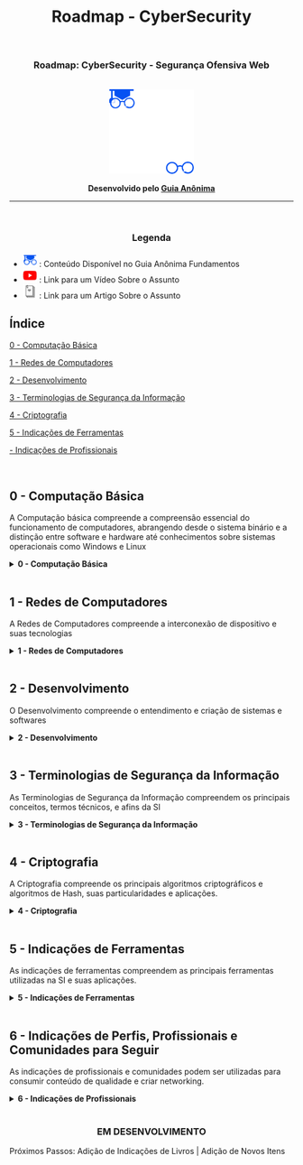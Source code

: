 <h1 align="Center">Roadmap - CyberSecurity</h1>
<br>
<h3 align="Center">Roadmap: CyberSecurity - Segurança Ofensiva Web</h3>
<br>
<div align="Center"><img src="./assets/roadmapIcon.png" width="150" height="150"/></div>

<b><p align="Center">Desenvolvido pelo [Guia Anônima](https://guiaanonima.com/)</p></b>

<hr><br>


<h3 align="Center">Legenda</h3>

* <a href="https://fundamentos.guiaanonima.com" target="_blank"> <img src="./assets/icon-fundamentos.png" width="25" height="25" /></a> : Conteúdo Disponível no Guia Anônima Fundamentos
* <a href="https://youtube.guiaanonima.com" target="_blank"> <img src="./assets/icon-youtube.png" width="25" height="25" /></a> : Link para um Vídeo Sobre o Assunto
* <a href="https://blog.guiaanonima.com" target="_blank"> <img src="./assets/icon-blog.png" width="25" height="25" /></a> : Link para um Artigo Sobre o Assunto

<h2>Índice</h2>


[0 - Computação Básica](#0CB) 

[1 - Redes de Computadores](#1RC)

[2 - Desenvolvimento](#2DV)

[3 - Terminologias de Segurança da Informação](#3TSI)

[4 - Criptografia](#4CRIPTO)

[5 - Indicações de Ferramentas](#5IF)

[ - Indicações de Profissionais](#6IF)



<br>

<h2 name="0CB">0 - Computação Básica</h2>

<p>A Computação básica compreende a compreensão essencial do funcionamento de computadores, abrangendo desde o sistema binário e a distinção entre software e hardware até conhecimentos sobre sistemas operacionais como Windows e Linux</p>


<details>
<summary><b>0 - Computação Básica</b></summary>

* Como o Computador Funciona? <a href="https://fundamentos.guiaanonima.com" target="_blank"> <img src="./assets/icon-fundamentos.png" width="15" height="15" /></a>
* O que é Binário? <a href="https://fundamentos.guiaanonima.com" target="_blank"> <img src="./assets/icon-fundamentos.png" width="15" height="15" /></a>
* Software VS Hardware <a href="https://fundamentos.guiaanonima.com" target="_blank"> <img src="./assets/icon-fundamentos.png" width="15" height="15" /></a>
  * Como Funciona um Sistema Operacional? <a href="https://fundamentos.guiaanonima.com" target="_blank"> <img src="./assets/icon-fundamentos.png" width="15" height="15" /></a>
  * Windows VS Linux <a href="https://fundamentos.guiaanonima.com" target="_blank"> <img src="./assets/icon-fundamentos.png" width="15" height="15" /></a>
    * Comandos e Funcionalidades Básicas de Cada Sistema <a href="https://fundamentos.guiaanonima.com" target="blank"> <img src="./assets/icon-fundamentos.png" width="15" height="15" /></a><a href="https://youtu.be/xlTW05ED8YM?si=BW0OFh-b9nQ3xB9T" target="_blank"> <img src="./assets/icon-youtube.png" width="15" height="15" /></a>
  * x32 VS x64 VS ARM <a href="https://fundamentos.guiaanonima.com" target="_blank"> <img src="./assets/icon-fundamentos.png" width="15" height="15" /></a>

</details>

<br>

<h2 name="1RC">1 - Redes de Computadores</h2>
<p>A Redes de Computadores compreende a interconexão de dispositivo e suas tecnologias</p>

<details>
<summary><b>1 - Redes de Computadores</b></summary>

  * Como a Internet Funciona? <a href="https://fundamentos.guiaanonima.com" target="_blank"> <img src="./assets/icon-fundamentos.png" width="15" height="15" /></a>
  * IP VS MAC <a href="https://fundamentos.guiaanonima.com" target="blank"> <img src="./assets/icon-fundamentos.png" width="15" height="15" /></a><a href="https://youtu.be/rOckjDLTuMc" target="blank"> <img src="./assets/icon-youtube.png" width="15" height="15" /></a>
  * Rede Interna VS Rede Externa <a href="https://fundamentos.guiaanonima.com" target="_blank"> <img src="./assets/icon-fundamentos.png" width="15" height="15" /></a>
  * Modelo OSI <a href="https://fundamentos.guiaanonima.com" target="_blank"> <img src="./assets/icon-fundamentos.png" width="15" height="15" /></a><a href="https://youtu.be/FU58q40l_j8?si=1Vv8tveHIsLLHCKZ" target="_blank"> <img src="./assets/icon-youtube.png" width="15" height="15" /></a>
  * Principais Equipamentos de Redes <a href="https://fundamentos.guiaanonima.com" target="_blank"> <img src="../assets/icon-fundamentos.png" width="15" height="15" /></a>
    * AccessPoint Wi-Fi <a href="https://fundamentos.guiaanonima.com" target="_blank"> <img src="./assets/icon-fundamentos.png" width="15" height="15" /></a>
      * Como Funciona o Wi-Fi? <a href="https://fundamentos.guiaanonima.com" target="_blank"> <img src="./assets/icon-fundamentos.png" width="15" height="15" /></a>
      * Wi-Fi: 2.4GHz VS 5GHz VS 6GHz <a href="https://fundamentos.guiaanonima.com" target="_blank"> <img src="./assets/icon-fundamentos.png" width="15" height="15" /></a>
      * Canal, Largura de Canal e Modo ABGN <a href="https://fundamentos.guiaanonima.com" target="_blank"> <img src="./assets/icon-fundamentos.png" width="15" height="15" /></a>
    * Roteador <a href="https://fundamentos.guiaanonima.com" target="_blank"> <img src="./assets/icon-fundamentos.png" width="15" height="15" /></a>
      * Zona DMZ <a href="https://fundamentos.guiaanonima.com" target="_blank"> <img src="./assets/icon-fundamentos.png" width="15" height="15" /></a>
    * Switch <a href="https://fundamentos.guiaanonima.com" target="_blank"> <img src="./assets/icon-fundamentos.png" width="15" height="15" /></a>
    * OLT e ONU <a href="https://fundamentos.guiaanonima.com" target="_blank"> <img src="./assets/icon-fundamentos.png" width="15" height="15" /></a>
  * Sub-Rede e Máscaras de IP <a href="https://fundamentos.guiaanonima.com" target="_blank"> <img src="./assets/icon-fundamentos.png" width="15" height="15" /></a>
  * Cabo, Wi-Fi, Radiofrequência e Bluetooth <a href="https://fundamentos.guiaanonima.com" target="_blank"> <img src="./assets/icon-fundamentos.png" width="15" height="15" /></a><a href="https://youtu.be/BKy1EaOAPqw" target="_blank"> <img src="./assets/icon-youtube.png" width="15" height="15" /></a>
  * Tecnologias Básicas de Redes <a href="https://fundamentos.guiaanonima.com" target="_blank"> <img src="./assets/icon-fundamentos.png" width="15" height="15" /></a>
    * Firewall <a href="https://fundamentos.guiaanonima.com" target="_blank"> <img src="./assets/icon-fundamentos.png" width="15" height="15" /></a>
      * WAF, IDS, IPS <a href="https://fundamentos.guiaanonima.com" target="_blank"> <img src="./assets/icon-fundamentos.png" width="15" height="15" /></a><a href="https://youtu.be/F-IJ88rHLH4" target="_blank"> <img src="./assets/icon-youtube.png" width="15" height="15" /></a>
    * Proxy <a href="https://fundamentos.guiaanonima.com" target="_blank"> <img src="./assets/icon-fundamentos.png" width="15" height="15" /></a>
    * VPN VS VPS <a href="https://fundamentos.guiaanonima.com" target="_blank"> <img src="./assets/icon-fundamentos.png" width="15" height="15" /></a>
    * CGNAT <a href="https://fundamentos.guiaanonima.com" target="_blank"> <img src="./assets/icon-fundamentos.png" width="15" height="15" /></a>
    * VLAN <a href="https://fundamentos.guiaanonima.com" target="_blank"> <img src="./assets/icon-fundamentos.png" width="15" height="15" /></a>
  * Protocolos <a href="https://fundamentos.guiaanonima.com" target="_blank"> <img src="./assets/icon-fundamentos.png" width="15" height="15" /></a>
    * TCP e UDP <a href="https://fundamentos.guiaanonima.com" target="_blank"> <img src="./assets/icon-fundamentos.png" width="15" height="15" /></a><a href="https://youtu.be/J-Cb19qGZxw" target="_blank"> <img src="./assets/icon-youtube.png" width="15" height="15" /></a>
    * IPV4 e IPV6 <a href="https://fundamentos.guiaanonima.com" target="_blank"> <img src="./assets/icon-fundamentos.png" width="15" height="15" /></a>
    * IPSec <a href="https://fundamentos.guiaanonima.com" target="_blank"> <img src="./assets/icon-fundamentos.png" width="15" height="15" /></a>
    * ICMP <a href="https://fundamentos.guiaanonima.com" target="_blank"> <img src="./assets/icon-fundamentos.png" width="15" height="15" /></a>
    * DHCP <a href="https://fundamentos.guiaanonima.com" target="_blank"> <img src="./assets/icon-fundamentos.png" width="15" height="15" /></a>
    * DNS <a href="https://fundamentos.guiaanonima.com" target="_blank"> <img src="./assets/icon-fundamentos.png" width="15" height="15" /></a>
    * Telnet e SSH <a href="https://fundamentos.guiaanonima.com" target="_blank"> <img src="./assets/icon-fundamentos.png" width="15" height="15" /></a>
    * FTP <a href="https://fundamentos.guiaanonima.com" target="_blank"> <img src="./assets/icon-fundamentos.png" width="15" height="15" /></a>
    * SSL e TLS <a href="https://fundamentos.guiaanonima.com" target="_blank"> <img src="./assets/icon-fundamentos.png" width="15" height="15" /></a>
    * HTTP e HTTPS <a href="https://fundamentos.guiaanonima.com" target="_blank"> <img src="./assets/icon-fundamentos.png" width="15" height="15" /></a>
      * HTTP Status Code <a href="https://fundamentos.guiaanonima.com" target="_blank"> <img src="./assets/icon-fundamentos.png" width="15" height="15" /></a>
      * HTTP Headers <a href="https://fundamentos.guiaanonima.com" target="_blank"> <img src="./assets/icon-fundamentos.png" width="15" height="15" /></a>
    * NDP <a href="https://fundamentos.guiaanonima.com" target="_blank"> <img src="./assets/icon-fundamentos.png" width="15" height="15" /></a>
    * SMB <a href="https://fundamentos.guiaanonima.com" target="_blank"> <img src="./assets/icon-fundamentos.png" width="15" height="15" /></a>
    * ARP <a href="https://fundamentos.guiaanonima.com" target="_blank"> <img src="./assets/icon-fundamentos.png" width="15" height="15" /></a>
    * OSPF, RIP, IGP, EGP, BGP e NAT <a href="https://fundamentos.guiaanonima.com" target="_blank"> <img src="./assets/icon-fundamentos.png" width="15" height="15" /></a>
    * DSL e SOCKS <a href="https://fundamentos.guiaanonima.com" target="_blank"> <img src="./assets/icon-fundamentos.png" width="15" height="15" /></a>
    * RDP <a href="https://fundamentos.guiaanonima.com" target="_blank"> <img src="./assets/icon-fundamentos.png" width="15" height="15" /></a>
    * Kerberos <a href="https://fundamentos.guiaanonima.com" target="_blank"> <img src="./assets/icon-fundamentos.png" width="15" height="15" /></a>
    * SMTP, POP3 e IMAP <a href="https://fundamentos.guiaanonima.com" target="_blank"> <img src="./assets/icon-fundamentos.png" width="15" height="15" /></a>
    * SNMP <a href="https://fundamentos.guiaanonima.com" target="_blank"> <img src="./assets/icon-fundamentos.png" width="15" height="15" /></a><a href="https://youtu.be/4mYdmjlh-ks" target="_blank"> <img src="./assets/icon-youtube.png" width="15" height="15" /></a>

</details>

<br>

<h2 name="2DV">2 - Desenvolvimento</h2>
<p>O Desenvolvimento compreende o entendimento e criação de sistemas e softwares</p>

<details>
<summary><b>2 - Desenvolvimento</b></summary>

  * Lógica de Programação <a href="https://fundamentos.guiaanonima.com" target="_blank"> <img src="./assets/icon-fundamentos.png" width="15" height="15" /></a><a href="https://youtu.be/BHzaKTxNFgI" target="_blank"> <img src="./assets/icon-youtube.png" width="15" height="15" /></a>
  * Linguagens de Marcação: HTML e CSS
  * Servidores Web: Apache e NGINX <a href="https://fundamentos.guiaanonima.com" target="_blank"> <img src="./assets/icon-fundamentos.png" width="15" height="15" /></a>
  * O que são Bibliotecas e Frameworks?
  * O que São CMS? <a href="https://youtu.be/oznfjj67ZP0?si=gXMqD8vQNOo76Yw_" target="_blank"> <img src="./assets/icon-youtube.png" width="15" height="15" /></a>
  * Banco de Dados
    * Banco de Dados Relacional VS Não-Relacional <a href="https://youtu.be/BmqNPfaWhlw?si=ZimYVySxrQ5wXnK2" target="_blank"> <img src="./assets/icon-youtube.png" width="15" height="15" /></a>
    * SGBD
    * PostgreSQL, MySQL e MariaDB
  * Linguagens "Obrigatórias"
    * SQL
    * C
  * Linguagens "Opcionais"
    * Para Web: JavaScript, PHP e Ruby
    * Para Sistemas Operacionais / Low-Level: C, C++, C# e Assembly
    * Para Automações e Scripts: Python, GO e Pearl
    * Para Sofrer: Java

</details>

<br>

<h2 name="3TSI">3 - Terminologias de Segurança da Informação</h2>
<p>As Terminologias de Segurança da Informação compreendem os principais conceitos, termos técnicos, e afins da SI</p>

<details>
<summary><b>3 - Terminologias de Segurança da Informação</b></summary>

* O que é Segurança da Informação? <a href="https://fundamentos.guiaanonima.com" target="_blank"> <img src="./assets/icon-fundamentos.png" width="15" height="15" /></a>
  * Segurança da Informação VS Segurança Digital VS Segurança Cibernética
  * Conceitos Base <a href="https://fundamentos.guiaanonima.com" target="_blank"> <img src="./assets/icon-fundamentos.png" width="15" height="15" /></a>
    * Confidencialidade, Integridade e Disponibilidade <a href="https://fundamentos.guiaanonima.com" target="_blank"> <img src="./assets/icon-fundamentos.png" width="15" height="15" /></a><a href="https://youtu.be/tc1vnk7t9kw?si=mDCeNbqpRGfKThDc" target="_blank"> <img src="./assets/icon-youtube.png" width="15" height="15" /></a>
      * Irretratabilidade
    * Diferença Entre: Vulnerabilidade, Ameaça e Risco <a href="https://fundamentos.guiaanonima.com" target="_blank"> <img src="./assets/icon-fundamentos.png" width="15" height="15" /></a>
    * Diferença Entre: Payload e Exploit <a href="https://fundamentos.guiaanonima.com" target="_blank"> <img src="./assets/icon-fundamentos.png" width="15" height="15" /></a>
  * Hacker VS Cracker <a href="https://fundamentos.guiaanonima.com" target="_blank"> <img src="./assets/icon-fundamentos.png" width="15" height="15" /></a><a href="https://youtu.be/tKUlilZmkUk?si=yOrQjlbmq5GdlAYN" target="_blank"> <img src="./assets/icon-youtube.png" width="15" height="15" /></a>
    * RedTeam VS BlueTeam <a href="https://fundamentos.guiaanonima.com" target="_blank"> <img src="./assets/icon-fundamentos.png" width="15" height="15" /></a><a href="https://youtu.be/-v2ExAbGT8E?si=Mgq36ka-03Ugcqgt" target="_blank"> <img src="./assets/icon-youtube.png" width="15" height="15" /></a><a href="https://blog.guiaanonima.com/estrategias-de-red-team-vs-blue-team-preparando-empresas-para-ataques-reais/" target="_blank"> <img src="./assets/icon-blog.png" width="15" height="15" /></a>
    * CyberSecurity Color Wheel <a href="https://fundamentos.guiaanonima.com" target="_blank"> <img src="./assets/icon-fundamentos.png" width="15" height="15" /></a><a href="https://youtu.be/6JqxfbFXn0g?si=W2XSEFCMGdqoYpP9" target="_blank"> <img src="./assets/icon-youtube.png" width="15" height="15" /></a>
  * O que é Zero Day <a href="https://fundamentos.guiaanonima.com" target="_blank"> <img src="./assets/icon-fundamentos.png" width="15" height="15" /></a>
  * OWASP TOP 10 <a href="https://fundamentos.guiaanonima.com" target="_blank"> <img src="./assets/icon-fundamentos.png" width="15" height="15" /></a><a href="https://youtu.be/8Ao-wCaBF6o?si=PinJCtPAzDkbf7Kv" target="_blank"> <img src="./assets/icon-youtube.png" width="15" height="15" /></a>
    * OWASp API TOP 10 <a href="https://youtu.be/fKDWqx4Qbyw?si=55SDaNVoy6ddPP0y" target="_blank"> <img src="./assets/icon-youtube.png" width="15" height="15" /></a>
    * OWASP Embedded Application Security <a href="https://youtu.be/jDfO5ixAbCE?si=IOKWGlxRY8o-dmVq" target="_blank"> <img src="./assets/icon-youtube.png" width="15" height="15" /></a>
  * Metodologias de Segurança Ofensiva <a href="https://fundamentos.guiaanonima.com" target="_blank"> <img src="./assets/icon-fundamentos.png" width="15" height="15" /></a><a href="https://youtu.be/iFV9sgCptcs?si=uI98gTzvK3hWoBz3" target="_blank"> <img src="./assets/icon-youtube.png" width="15" height="15" /></a>
    * PTES <a href="https://youtu.be/hV2wYIB9Frs" target="_blank"> <img src="./assets/icon-youtube.png" width="15" height="15" /></a>
    * OWASP WSTG <a href="https://youtu.be/JyXu0BccFhw" target="_blank"> <img src="./assets/icon-youtube.png" width="15" height="15" /></a>
    * OWASP MSTG <a href="https://youtu.be/WG_K2BLGpQs?si=OixchTHDELw5aJBk" target="_blank"> <img src="./assets/icon-youtube.png" width="15" height="15" /></a>
    * OWASP FSTM <a href="https://youtu.be/zfR5Gg6ju3g" target="_blank"> <img src="./assets/icon-youtube.png" width="15" height="15" /></a>
    * NIST SP 800-115 <a href="https://youtu.be/dX-7BQA9t_U" target="_blank"> <img src="./assets/icon-youtube.png" width="15" height="15" /></a>
    * OSSTMM <a href="https://youtu.be/mKyvE4M4Fxg" target="_blank"> <img src="./assets/icon-youtube.png" width="15" height="15" /></a>
  * O que é OSINT? <a href="https://youtu.be/z8u3lV9IItQ?si=AchsX8PkZ7KMiJyj" target="_blank"> <img src="./assets/icon-youtube.png" width="15" height="15" /></a>
  * Google Hacking <a href="https://www.youtube.com/playlist?list=PL41yJfzZogTTlH-NlKTEnu-jsH0EQjwxC" target="_blank"> <img src="./assets/icon-youtube.png" width="15" height="15" /></a>
  * LGPD e GDPR <a href="https://youtu.be/Yp2M-hm2lWM?si=oWRYtEDeWXkxapRH" target="_blank"> <img src="./assets/icon-youtube.png" width="15" height="15" /></a>
  * CVE e CWE <a href="https://fundamentos.guiaanonima.com" target="_blank"> <img src="./assets/icon-fundamentos.png" width="15" height="15" /></a>
  * CVSS <a href="https://fundamentos.guiaanonima.com" target="_blank"> <img src="./assets/icon-fundamentos.png" width="15" height="15" /></a><a href="[https://youtu.be/iFV9sgCptcs?si=uI98gTzvK3hWoBz3](https://youtu.be/1US3-7TiYtk)" target="_blank"> <img src="./assets/icon-youtube.png" width="15" height="15" /></a> <a href="https://blog.guiaanonima.com/como-as-vulnerabilidades-sao-classificadas/" target="_blank"> <img src="./assets/icon-blog.png" width="15" height="15" /></a>
  * Principais Vulnerabilidades
    * Missing Configuration <a href="https://fundamentos.guiaanonima.com" target="_blank"> <img src="./assets/icon-fundamentos.png" width="15" height="15" /></a><a href="https://youtu.be/XW5qVkk3Eio" target="_blank"> <img src="./assets/icon-youtube.png" width="15" height="15" /></a>
    * GIT Exposed <a href="https://fundamentos.guiaanonima.com" target="_blank"> <img src="./assets/icon-fundamentos.png" width="15" height="15" /></a><a href="https://youtu.be/Be7dV-yu8-8?si=KDRSXVmCpKPOumgR" target="_blank"> <img src="./assets/icon-youtube.png" width="15" height="15" /></a>
    * iDOR <a href="https://fundamentos.guiaanonima.com" target="_blank"> <img src="./assets/icon-fundamentos.png" width="15" height="15" /></a><a href="https://youtu.be/9hwjumRnjeM" target="_blank"> <img src="./assets/icon-youtube.png" width="15" height="15" /></a>
    * LFI e RFI <a href="https://fundamentos.guiaanonima.com" target="_blank"> <img src="./assets/icon-fundamentos.png" width="15" height="15" /></a><a href="https://youtu.be/4ElfhnPTDsE" target="_blank"> <img src="./assets/icon-youtube.png" width="15" height="15" /></a><a href="https://blog.guiaanonima.com/local-file-inclusion-lfi-no-plugin-simple-job-board-do-wordpress/" target="_blank"> <img src="./assets/icon-blog.png" width="15" height="15" /></a>
    * SQL Injection <a href="https://fundamentos.guiaanonima.com" target="_blank"> <img src="./assets/icon-fundamentos.png" width="15" height="15" /></a><a href="https://youtu.be/BZxqH3ORoqU" target="_blank"> <img src="./assets/icon-youtube.png" width="15" height="15" /></a><a href="https://blog.guiaanonima.com/fazendo-uma-web-shell-atraves-de-um-sql-injection/" target="_blank"> <img src="./assets/icon-blog.png" width="15" height="15" /></a>
    * HTML Injection <a href="https://fundamentos.guiaanonima.com" target="_blank"><a href="https://youtu.be/LQphDiymt8I" target="_blank"> <img src="./assets/icon-youtube.png" width="15" height="15" /></a>
    * Cross-Site Scripting (XSS) <a href="https://fundamentos.guiaanonima.com" target="_blank"> <img src="./assets/icon-fundamentos.png" width="15" height="15" /></a><a href="https://youtu.be/jUHeZrKLIw8" target="_blank"> <img src="./assets/icon-youtube.png" width="15" height="15" /></a><a href="https://blog.guiaanonima.com/ataques-de-xss-em-aplicacoes-php-explorando-o-_serverphp_self/" target="_blank"> <img src="./assets/icon-blog.png" width="15" height="15" /></a>
    * XXE <a href="https://fundamentos.guiaanonima.com" target="_blank"> <img src="./assets/icon-fundamentos.png" width="15" height="15" /></a><a href="https://youtu.be/P6iBSGntzfU" target="_blank"> <img src="./assets/icon-youtube.png" width="15" height="15" /></a>
    * CRLF Injection <a href="https://fundamentos.guiaanonima.com" target="_blank"> <img src="./assets/icon-fundamentos.png" width="15" height="15" /></a><a href="https://youtu.be/FhXY4vgeECc?si=M-nWoDsLSAMYFaN4" target="_blank"> <img src="./assets/icon-youtube.png" width="15" height="15" /></a>
    * SSTI <a href="https://fundamentos.guiaanonima.com" target="_blank"> <img src="./assets/icon-fundamentos.png" width="15" height="15" /></a><a href="https://youtu.be/sYrHhucWD6M" target="_blank"> <img src="./assets/icon-youtube.png" width="15" height="15" /></a>
    * Command Injection
    * RCE <a href="https://fundamentos.guiaanonima.com" target="_blank"> <img src="./assets/icon-fundamentos.png" width="15" height="15" /></a><a href="https://youtu.be/DS_xw7lyzRE" target="_blank"> <img src="./assets/icon-youtube.png" width="15" height="15" /></a> <a href="https://blog.guiaanonima.com/remote-code-execution-via-polyglot-web-shell-upload/" target="_blank"> <img src="./assets/icon-blog.png" width="15" height="15" /></a>
    * Open Redirect <a href="https://fundamentos.guiaanonima.com" target="_blank"> <img src="./assets/icon-fundamentos.png" width="15" height="15" /></a><a href="https://youtu.be/ENACXGWD8Qk" target="_blank"> <img src="./assets/icon-youtube.png" width="15" height="15" /></a>
    * Subdomain TakeOver <a href="https://fundamentos.guiaanonima.com" target="_blank"> <img src="./assets/icon-fundamentos.png" width="15" height="15" /></a><a href="https://youtu.be/Qfz3L5O0idM" target="_blank"> <img src="./assets/icon-youtube.png" width="15" height="15" /></a>
    * Account TakeOver <a href="https://fundamentos.guiaanonima.com" target="_blank"> <img src="./assets/icon-fundamentos.png" width="15" height="15" /></a><a href="https://youtu.be/51JafToGgiw" target="_blank"> <img src="./assets/icon-youtube.png" width="15" height="15" /></a>
    * CSRF <a href="https://fundamentos.guiaanonima.com" target="_blank"> <img src="./assets/icon-fundamentos.png" width="15" height="15" /></a><a href="https://youtu.be/nsznB_8zAqw" target="_blank"> <img src="./assets/icon-youtube.png" width="15" height="15" /></a>
    * SSRF <a href="https://fundamentos.guiaanonima.com" target="_blank"> <img src="./assets/icon-fundamentos.png" width="15" height="15" /></a><a href="https://youtu.be/jvoTqhDWasI" target="_blank"> <img src="./assets/icon-youtube.png" width="15" height="15" /></a>
    * Desserialização Insegura <a href="https://fundamentos.guiaanonima.com" target="_blank"> <img src="./assets/icon-fundamentos.png" width="15" height="15" /></a><a href="https://youtu.be/XzPdbl5i4BQ" target="_blank"> <img src="./assets/icon-youtube.png" width="15" height="15" /></a><a href="https://blog.guiaanonima.com/desserializacao-insegura-em-php/" target="_blank"> <img src="./assets/icon-blog.png" width="15" height="15" /></a>
    * HTTP Host-Header Attack / Host header Injection <a href="https://fundamentos.guiaanonima.com" target="_blank"> <img src="./assets/icon-fundamentos.png" width="15" height="15" /></a><a href="https://youtu.be/0U4xXjg_qB0" target="_blank"> <img src="./assets/icon-youtube.png" width="15" height="15" /></a><a href="https://blog.guiaanonima.com/host-header-injection/" target="_blank"> <img src="./assets/icon-blog.png" width="15" height="15" /></a>
    * Session Hijack <a href="https://youtu.be/L4T9YzQjZ8M?si=cqNwCnu2SiLGhuuF" target="_blank"> <img src="./assets/icon-youtube.png" width="15" height="15" /></a>
    * ClickJacking
    * BufferOverFlow <a href="https://youtu.be/MB3lscs5C7E" target="_blank"> <img src="./assets/icon-youtube.png" width="15" height="15" /></a>
    * HeapOverFlow
    * HTTP Request Smuggling <a href="https://youtu.be/0Lirr1QH8gg" target="_blank"> <img src="./assets/icon-youtube.png" width="15" height="15" /></a>
    * Race Conditions
    * Man-in-The-Middle
    * DoS e DDoS <a href="https://fundamentos.guiaanonima.com" target="_blank"> <img src="./assets/icon-fundamentos.png" width="15" height="15"/></a>

</details>

<br>

<h2 name="4CRIPTO">4 - Criptografia</h2>
<p>A Criptografia compreende os principais algoritmos criptográficos e algoritmos de Hash, suas particularidades e aplicações.</p>

<details>

<summary><b>4 - Criptografia</b></summary>

* A História da Criptografia <a href="https://blog.guiaanonima.com/decifrando-a-criptografia-uma-jornada-desde-suas-origens-ate-a-era-digital/" target="_blank"> <img src="./assets/icon-blog.png" width="15" height="15" /></a>
  * Criptografia Simétrica VS Assimétrica
    * AES VS DES <a href="https://youtu.be/WRX6sWGRAY0?si=b-Jn8O5fuFxKvrSe" target="_blank"> <img src="./assets/icon-youtube.png" width="15" height="15" /></a>
  * Chave Pública VS Chave privada
  * Criptografia de Fluxo VS Criptografia de Bloco
  * Função Hash
    * MD5, SHA-1 e SHA-256 <a href="https://youtu.be/OIZGE-ry6j4?si=9p5W4Is_ePi_Ag92" target="_blank"> <img src="./assets/icon-youtube.png" width="15" height="15" /></a>
  
</details>

<br>


<h2 name="5IF">5 - Indicações de Ferramentas</h2>
<p>As indicações de ferramentas compreendem as principais ferramentas utilizadas na SI e suas aplicações.</p>


<details>
<summary><b>5 - Indicações de Ferramentas</b></summary>

  * DNSDumpster, DNSScan e SecurityTrails <a href="https://fundamentos.guiaanonima.com" target="_blank"> <img src="./assets/icon-fundamentos.png" width="15" height="15" /></a>
  * NMap <a href="https://fundamentos.guiaanonima.com" target="_blank"> <img src="./assets/icon-fundamentos.png" width="15" height="15" /></a><a href="https://youtu.be/uXbsnm6WLWc?si=qVldZBaskVE_NLUZ" target="_blank"> <img src="./assets/icon-youtube.png" width="15" height="15" /></a>
  * Findomain, SubFinder, SubList3r e CTFR <a href="https://fundamentos.guiaanonima.com" target="_blank"> <img src="./assets/icon-fundamentos.png" width="15" height="15" /></a><a href="https://youtu.be/dRkJR1Htjxg?si=g5GgCIDMYvz8FMuB" target="_blank"> <img src="./assets/icon-youtube.png" width="15" height="15" /></a><a href="https://blog.guiaanonima.com/enumerando-subdominios-com-o-subfinder/" target="_blank"> <img src="./assets/icon-blog.png" width="15" height="15" /></a>
  * GoBuster, Ffuf, WFuzz, Dirb e Dirbuster <a href="https://fundamentos.guiaanonima.com" target="_blank"> <img src="./assets/icon-fundamentos.png" width="15" height="15" /></a><a href="https://youtu.be/IDbvazxLPNw?si=V0wgXoN0zJLviVYP" target="_blank"> <img src="./assets/icon-youtube.png" width="15" height="15" /></a>
  * GAU, ParamSpider e Aquatone <a href="https://fundamentos.guiaanonima.com" target="_blank"> <img src="./assets/icon-fundamentos.png" width="15" height="15" /></a><a href="https://youtu.be/bkDWUhT0cVE?si=Vm_cSvFDP216teCP" target="_blank"> <img src="./assets/icon-youtube.png" width="15" height="15" /></a>
  * Dalfox e GF <a href="https://fundamentos.guiaanonima.com" target="_blank"> <img src="./assets/icon-fundamentos.png" width="15" height="15" /></a>
  * ReBgine e Nuclei <a href="https://fundamentos.guiaanonima.com" target="_blank"> <img src="./assets/icon-fundamentos.png" width="15" height="15" /></a><a href="https://youtu.be/FfoqpQQITS0?si=CA6kGrFNwkBHV89n" target="_blank"> <img src="./assets/icon-youtube.png" width="15" height="15" /></a>
  * OpenVAS e Nessus <a href="https://fundamentos.guiaanonima.com" target="_blank"> <img src="./assets/icon-fundamentos.png" width="15" height="15" /></a><a href="https://youtu.be/ODCjZ1THyFw" target="_blank"> <img src="./assets/icon-youtube.png" width="15" height="15" /></a>
  * BurpSuite e OWASP ZAP <a href="https://fundamentos.guiaanonima.com" target="_blank"> <img src="./assets/icon-fundamentos.png" width="15" height="15" /></a><a href="https://youtu.be/WizETDKLWx0" target="_blank"> <img src="./assets/icon-youtube.png" width="15" height="15" /></a>
  * Metasploit <a href="https://fundamentos.guiaanonima.com" target="_blank"> <img src="./assets/icon-fundamentos.png" width="15" height="15" /></a>
  * CRLFSuite e CRLFuzz <a href="https://fundamentos.guiaanonima.com" target="_blank"> <img src="./assets/icon-fundamentos.png" width="15" height="15" /></a>
  * SQLMap <a href="https://fundamentos.guiaanonima.com" target="_blank"> <img src="./assets/icon-fundamentos.png" width="15" height="15" /></a>
  * THC Hydra, John The Ripper e Hashcat <a href="https://fundamentos.guiaanonima.com" target="_blank"> <img src="./assets/icon-fundamentos.png" width="15" height="15" /></a>
  * WireShark <a href="https://fundamentos.guiaanonima.com" target="_blank"> <img src="./assets/icon-fundamentos.png" width="15" height="15" /></a><a href="https://youtu.be/X5Z5oOnemFA?si=kO0ZC2rTwQDLCZg6" target="_blank"> <img src="./assets/icon-youtube.png" width="15" height="15" /></a>
  * Anonsurf e Proxychains <a href="https://fundamentos.guiaanonima.com" target="_blank"> <img src="./assets/icon-fundamentos.png" width="15" height="15" /></a><a href="https://youtu.be/MXRKBiQNQPM?si=-wu89bidBEr9CEPh" target="_blank"> <img src="./assets/icon-youtube.png" width="15" height="15" /></a>
  * Sherlock <a href="https://blog.guiaanonima.com/sherlock-a-ferramenta-de-inteligencia-de-codigo-aberto-para-descobrir-identidades-online/" target="_blank"> <img src="./assets/icon-blog.png" width="15" height="15" /></a>

</details>

<br>


<h2 name="6IF">6 - Indicações de Perfis, Profissionais e Comunidades para Seguir</h2>
<p>As indicações de profissionais e comunidades podem ser utilizadas para consumir conteúdo de qualidade e criar networking.</p>


<details>
<summary><b>6 - Indicações de Profissionais</b></summary>

* <a href="https://instagram.com/canalguiaanonima"><b>@canalguiaanonima</b></a>
* <a href="https://instagram.com/_kaduzambelli">@_kaduzambelli</a>
* <a href="https://instagram.com/ackercode">@ackercode</a>
* <a href="https://instagram.com/alquymiabr">@alquymiabr</a>
* <a href="https://instagram.com/alycesuza">@alycesuza</a>
* <a href="https://instagram.com/badtux_">@badtux_</a>
* <a href="https://instagram.com/c4ng4c31r0">@c4ng4c31r0</a>
* <a href="https://instagram.com/carlos.crowsec">@carlos.crowsec</a>
* <a href="https://instagram.com/carlosadrianosj">@carlosadrianosj</a>
* <a href="https://instagram.com/chapeudepalhahackerclub">@chapeudepalhahackerclub</a>
* <a href="https://instagram.com/coffops">@coffops</a>
* <a href="https://instagram.com/cryptoroot">@cryptoroot</a>
* <a href="https://instagram.com/danilodcordeiro">@danilodcordeiro</a>
* <a href="https://instagram.com/daniloregissec">@daniloregissec</a>
* <a href="https://instagram.com/demetrius_official">@demetrius_official</a>
* <a href="https://instagram.com/fprado28">@fprado28</a>
* <a href="https://instagram.com/filipipires.sec">@filipipires.sec</a>
* <a href="https://instagram.com/formminghackers">@formminghackers</a>
* <a href="https://instagram.com/gabriellakohatsu">@gabriellakohatsu</a>
* <a href="https://instagram.com/getup.io">@getup.io</a>
* <a href="https://instagram.com/hackingnaweboficial">@hackingnaweboficial</a>
* <a href="https://instagram.com/hackademybr">@hackademybr</a>
* <a href="https://instagram.com/h4ckthreat">@h4ckthreat</a>
* <a href="https://instagram.com/joasantonio.s">@joasantonio.s</a>
* <a href="https://instagram.com/juliodellaflora">@juliodellaflora</a>
* <a href="https://instagram.com/linuxtipsbr">@linuxtipsbr</a>
* <a href="https://instagram.com/lowlevelclub">@lowlevelclub</a>
* <a href="https://instagram.com/lucasmoreiiraa_">@lucasmoreiiraa_</a>
* <a href="https://instagram.com/marinaciavatta">@marinaciavatta</a>
* <a href="https://instagram.com/meiryleneavelinocybertech">@meiryleneavelinocybertech</a>
* <a href="https://instagram.com/mentebinaria_">@mentebinaria_</a>
* <a href="https://instagram.com/meninadecybersec">@meninadecybersec</a>
* <a href="https://instagram.com/ofjaaah">@ofjaaah</a>
* <a href="https://instagram.com/ooclaar">@ooclaar</a>
* <a href="https://instagram.com/ouigabi">@ouigabi</a>
* <a href="https://instagram.com/penegui">@penegui</a>
* <a href="https://instagram.com/qualteupapo">@qualteupapo</a>
* <a href="https://instagram.com/racerxdl">@racerxdl</a>
* <a href="https://instagram.com/rafaelchriss95">@rafaelchriss95</a>
* <a href="https://instagram.com/rcperitodigital">@rcperitodigital</a>
* <a href="https://instagram.com/rinconzeraa">@rinconzeraa</a>
* <a href="https://instagram.com/rodrigop3ixoto">@rodrigop3ixoto</a>
* <a href="https://instagram.com/strongreen">@strongreen</a>
* <a href="https://instagram.com/sysadmin_impaciente">@sysadmin_impaciente</a>
* <a href="https://instagram.com/tecsecpodcast">@tecsecpodcast</a>
* <a href="https://instagram.com/thaysesolis">@thaysesolis</a>
* <a href="https://instagram.com/wh0isdxk">@wh0isdxk</a>



</details>

<br>

<h3 align="Center">EM DESENVOLVIMENTO</h3>
Próximos Passos:  Adição de Indicações de Livros   |   Adição de Novos Itens
